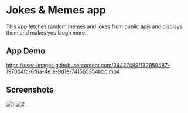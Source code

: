 # Jokes & Memes app

This app fetches random memes and jokes from public apis and displays them and makes you laugh more.

## App Demo
https://user-images.githubusercontent.com/34437499/132959487-1970d4fc-6f6a-4e1e-9d1e-741565354bbc.mp4




## Screenshots
![1](https://user-images.githubusercontent.com/34437499/132959477-1f257537-91e7-4669-b72a-c4a9bd10cf12.jpeg)
![2](https://user-images.githubusercontent.com/34437499/132959479-ec0f1778-bf21-4bf5-8186-f32cb5c5328d.jpeg)

